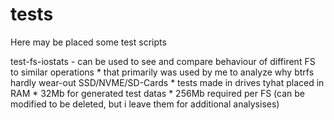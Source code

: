 # tests
Here may be placed some test scripts

test-fs-iostats - can be used to see and compare behaviour of diffirent FS to similar operations
    * that primarily was used by me to analyze why btrfs hardly wear-out SSD/NVME/SD-Cards
    * tests made in drives tyhat placed in RAM
    * 32Mb for generated test datas
    * 256Mb required per FS (can be modified to be deleted, but i leave them for additional analysises)
